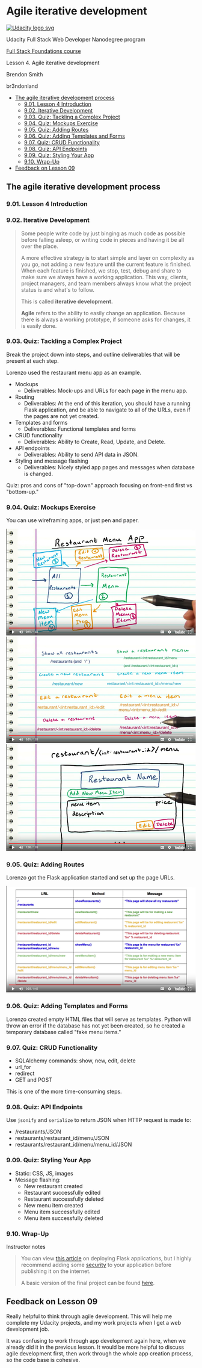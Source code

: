 # Agile iterative development

<a href="https://www.udacity.com/">
  <img src="https://s3-us-west-1.amazonaws.com/udacity-content/rebrand/svg/logo.min.svg" width="300" alt="Udacity logo svg">
</a>

Udacity Full Stack Web Developer Nanodegree program

[Full Stack Foundations course](https://www.udacity.com/course/full-stack-foundations--ud088)

Lesson 4. Agile iterative development

Brendon Smith

br3ndonland

- [The agile iterative development process](#the-agile-iterative-development-process)
  - [9.01. Lesson 4 Introduction](#901-lesson-4-introduction)
  - [9.02. Iterative Development](#902-iterative-development)
  - [9.03. Quiz: Tackling a Complex Project](#903-quiz-tackling-a-complex-project)
  - [9.04. Quiz: Mockups Exercise](#904-quiz-mockups-exercise)
  - [9.05. Quiz: Adding Routes](#905-quiz-adding-routes)
  - [9.06. Quiz: Adding Templates and Forms](#906-quiz-adding-templates-and-forms)
  - [9.07. Quiz: CRUD Functionality](#907-quiz-crud-functionality)
  - [9.08. Quiz: API Endpoints](#908-quiz-api-endpoints)
  - [9.09. Quiz: Styling Your App](#909-quiz-styling-your-app)
  - [9.10. Wrap-Up](#910-wrap-up)
- [Feedback on Lesson 09](#feedback-on-lesson-09)

## The agile iterative development process

### 9.01. Lesson 4 Introduction

### 9.02. Iterative Development

> Some people write code by just binging as much code as possible before falling asleep, or writing code in pieces and having it be all over the place.
>
> A more effective strategy is to start simple and layer on complexity as you go, not adding a new feature until the current feature is finished. When each feature is finished, we stop, test, debug and share to make sure we always have a working application. This way, clients, project managers, and team members always know what the project status is and what's to follow.
>
> This is called **iterative development.**
>
> **Agile** refers to the ability to easily change an application. Because there is always a working prototype, if someone asks for changes, it is easily done.


### 9.03. Quiz: Tackling a Complex Project

Break the project down into steps, and outline deliverables that will be present at each step.

Lorenzo used the restaurant menu app as an example.

* Mockups
  - Deliverables: Mock-ups and URLs for each page in the menu app.
* Routing
  - Deliverables: At the end of this iteration, you should have a running Flask application, and be able to navigate to all of the URLs, even if the pages are not yet created.
* Templates and forms
  - Deliverables: Functional templates and forms
* CRUD functionality
  - Deliverables: Ability to Create, Read, Update, and Delete.
* API endpoints
  - Deliverables: Ability to send API data in JSON.
* Styling and message flashing
  - Deliverables: Nicely styled app pages and messages when database is changed.


Quiz: pros and cons of "top-down" approach focusing on front-end first vs "bottom-up."


### 9.04. Quiz: Mockups Exercise

You can use wireframing apps, or just pen and paper.

<img src="img/fsnd03_09_04-mockup01.png" alt="Mockup process screenshot 01">

<img src="img/fsnd03_09_04-mockup02.png" alt="Mockup process screenshot 02">

<img src="img/fsnd03_09_04-mockup03.png" alt="Mockup process screenshot 03">


### 9.05. Quiz: Adding Routes

Lorenzo got the Flask application started and set up the page URLs.

<img src="img/fsnd03_09_04-mockup04.png" alt="Mockup process screenshot 04">


### 9.06. Quiz: Adding Templates and Forms

Lorenzo created empty HTML files that will serve as templates. Python will throw an error if the database has not yet been created, so he created a temporary database called "fake menu items."


### 9.07. Quiz: CRUD Functionality

* SQLAlchemy commands: show, new, edit, delete
* url_for
* redirect
* GET and POST

This is one of the more time-consuming steps.


### 9.08. Quiz: API Endpoints

Use `jsonify` and `serialize` to return JSON when HTTP request is made to:

* /restaurants/JSON
* restaurants/restaurant_id/menu/JSON
* restaurants/restaurant_id/menu/menu_id/JSON


### 9.09. Quiz: Styling Your App

* Static: CSS, JS, images
* Message flashing:
  - New restaurant created
  - Restaurant successfully edited
  - Restaurant successfully deleted
  - New menu item created
  - Menu item successfully edited
  - Menu item successfully deleted


### 9.10. Wrap-Up


Instructor notes

> You can view [this article](http://flask.pocoo.org/docs/0.10/deploying/) on deploying Flask applications, but I highly recommend adding some [security](https://pythonhosted.org/Flask-Security/) to your application before publishing it on the internet.
>
> A basic version of the final project can be found [here](https://github.com/lobrown/Full-Stack-Foundations/tree/master/Lesson-4/Final-Project).

## Feedback on Lesson 09

Really helpful to think through agile development. This will help me complete my Udacity projects, and my work projects when I get a web development job.

It was confusing to work through app development again here, when we already did it in the previous lesson. It would be more helpful to discuss agile development first, then work through the whole app creation process, so the code base is cohesive.